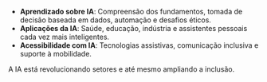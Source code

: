 
- **Aprendizado sobre IA**: Compreensão dos fundamentos, tomada de decisão baseada em dados, automação e desafios éticos.  
- **Aplicações da IA**: Saúde, educação, indústria e assistentes pessoais cada vez mais inteligentes.  
- **Acessibilidade com IA**: Tecnologias assistivas, comunicação inclusiva e suporte à mobilidade.  

A IA está revolucionando setores e até mesmo ampliando a inclusão. 


